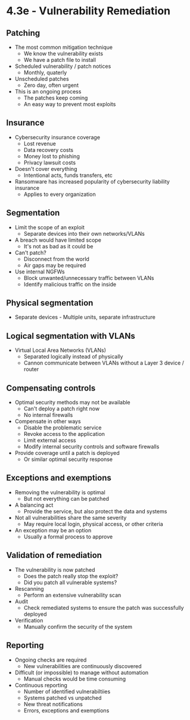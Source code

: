# 4.3e - Vulnerability Remediation
## Patching
- The most common mitigation technique
	- We know the vulnerability exists
	- We have a patch file to install
- Scheduled vulnerability / patch notices
	- Monthly, quaterly
- Unscheduled patches
	- Zero day, often urgent
- This is an ongoing process
	- The patches keep coming
	- An easy way to prevent most exploits
## Insurance
- Cybersecurity insurance coverage
	- Lost revenue
	- Data recovery costs
	- Money lost to phishing
	- Privacy lawsuit costs
- Doesn't cover everything
	- Intentional acts, funds transfers, etc
- Ransomware has increased popularity of cybersecurity liability insurance
	- Applies to every organization
## Segmentation
- Limit the scope of an exploit
	- Separate devices into their own networks/VLANs
- A breach would have limited scope
	- It's not as bad as it could be
- Can't patch?
	- Disconnect from the world
	- Air gaps may be required
- Use internal NGFWs
	- Block unwanted/unnecessary traffic between VLANs
	- Identify malicious traffic on the inside
## Physical segmentation
- Separate devices - Multiple units, separate infrastructure
## Logical segmentation with VLANs
- Virtual Local Area Networks (VLANs)
	- Separated logically instead of physically
	- Cannon communicate between VLANs without a Layer 3 device / router
## Compensating controls
- Optimal security methods may not be available
	- Can't deploy a patch right now
	- No internal firewalls
- Compensate in other ways
	- Disable the problematic service
	- Revoke access to the application
	- Limit external access
	- Modify internal security controls and software firewalls
- Provide coverage until a patch is deployed
	- Or similar optimal security response
## Exceptions and exemptions
- Removing the vulnerability is optimal
	- But not everything can be patched
- A balancing act
	- Provide the service, but also protect the data and systems
- Not all vulnerabilities share the same severity
	- May require local login, physical access, or other criteria
- An exception may be an option
	- Usually a formal process to approve
## Validation of remediation
- The vulnerability is now patched
	- Does the patch really stop the exploit?
	- Did you patch all vulnerable systems?
- Rescanning
	- Perform an extensive vulnerability scan
- Audit
	- Check remediated systems to ensure the patch was successfully deployed
- Verification
	- Manually confirm the security of the system
## Reporting
- Ongoing checks are required
	- New vulnerabilities are continuously discovered
- Difficult (or impossible) to manage without automation
	- Manual checks would be time consuming
- Continuous reporting
	- Number of identified vulnerabiltiies
	- Systems patched vs unpatched
	- New threat notifications
	- Errors, exceptions and exemptions

